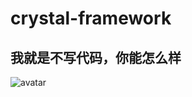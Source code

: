 # crystal-framework
## 我就是不写代码，你能怎么样
![avatar](https://github.com/CrystalHome/crystal-demo/blob/master/360%E6%88%AA%E5%9B%BE16710521539049.png?raw=true)
